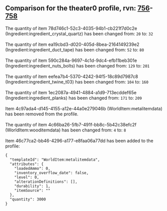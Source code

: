 ## Comparison for the theater0 profile, rvn: [756](https://github.com/PRO100KatYT/FortniteProfileRevisions/tree/main/profiles/theater0/756%20theater0.json)-[758](https://github.com/PRO100KatYT/FortniteProfileRevisions/tree/main/profiles/theater0/758%20theater0.json)

The quantity of item 78d746c1-52c3-4035-94b1-cb221f7d0c2e (Ingredient:ingredient_crystal_quartz) has been changed from: `20` to: `32`
<br><br>
The quantity of item ea19cbd3-d020-405d-8bea-2164149239e2 (Ingredient:ingredient_duct_tape) has been changed from: `52` to: `80`
<br><br>
The quantity of item 590c284a-9697-4c1d-9dc4-efb11beb301e (Ingredient:ingredient_nuts_bolts) has been changed from: `129` to: `201`
<br><br>
The quantity of item eefea7b4-5370-4242-94f5-18c89d7987c8 (Ingredient:ingredient_twine_t03) has been changed from: `104` to: `160`
<br><br>
The quantity of item 1ec2087a-4941-4884-a1d9-713ecddef65e (Ingredient:ingredient_planks) has been changed from: `171` to: `209`
<br><br>
Item 4c97ada4-d145-4155-a12e-44a0e279046b (WorldItem:metalitemdata) has been removed from the profile.
<br><br>
The quantity of item 4c66ba26-5fb7-491f-bb8c-5b42c38efc2f (WorldItem:wooditemdata) has been changed from: `4` to: `8`
<br><br>
Item 46c77ca2-bb46-4296-a177-e8faa06a77dd has been added to the profile:

```
{
  "templateId": "WorldItem:metalitemdata",
  "attributes": {
    "loadedAmmo": 0,
    "inventory_overflow_date": false,
    "level": 0,
    "alterationDefinitions": [],
    "durability": 1,
    "itemSource": ""
  },
  "quantity": 3000
}
```

<br><br>
